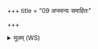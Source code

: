 +++
title = "09 अप्स्वन्यः समाहितः"

+++
<details><summary>मूलम् (WS)</summary>

अप्स्वन्यः समाहितः सत्ये अन्यः समाहितः ।  
ब्रहोद्धावग्नी ईजाते रोहितस्य स्वर्विदः ॥ ॥ १० ॥
</details>